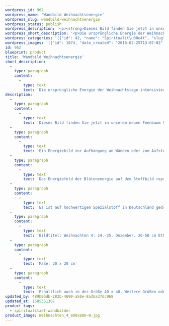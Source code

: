 ```yaml
---
wordpress_id: 962
wordpress_name: 'Wandbild Weihnachtsenergie'
wordpress_slug: wandbild-weihnachtsenergie
wordpress_status: publish
wordpress_description: '<p><strong>Dieses Bild finden Sie jetzt in unserem neuen <a href="https://www.feenbaum.de/bilder/wandbild-weihnachtsrose?c=14">Feenbaum Shop online</a>.</strong></p><p>Ein Energiebild zur Aufhängung an Wänden oder zum Aufstellen im Raum mit einem aktivierbaren Informationsfeld zu: Lichterfest - Gottesenergie im Menschsein - Christusenergie - Gelebte Liebe - Weihnachten am 24.-25. Dezember: In der Zeit vom 24. bis 25. Dezember taucht ein Teil der Menschheit in ein besonderes Energiefeld ein, welches wir Weihnachten nennen. Dieses Energiefeld ist sehr lichtvoll, es beinhaltet vieles von dem, was wir in christlichem Sinne mit der Geburt Jesu verbinden. Es stellt für viele Menschen ein Hoffnungszeichen und einen Anker für Menschlichkeit und Spiritualität dar.<br />Das Energiefeld der Blütenenergie auf dem Stoffbild repräsentiert Christusenergie. Es kann Impulsgeber sein, die Weihnachtstage als Quelle des eigenen, inneren Lichts und des Lichts auf der Erde insgesamt erfahren.</p><p>Es ist auf hochwertigem Spezialstoff in Deutschland gedruckt und sorgfältig in Handarbeit auf Holzkeilrahmen aufgezogen. Laut Herstellerangaben ist der farbintensive Druck 70 Jahre lichtecht, waschbar und in einem umweltorientierten Verfahren hergestellt. Der Oberstoff ist mit einer Spezialbeschichtung unterfüttert, so dass, bei Aufhängung an der Wand, der rückseitige Holzrahmen auch bei hellen Farben unsichtbar ist.</p><p>Bildtitel: Weihnachten 4: 24.-25. Dezember. 20-50 cm Et8</p><p>Maße: 20 x 20 cm</p><p>Erhältlich auch in der Größe 40 x 40. Weitere Größen oder andere Seitenverhältnisse, sind bis 200 cm individuell für Sie innerhalb weniger Tage herstellbar. Bitte kontaktieren Sie uns hierfür unter <a href="mailto:info@elvedenverlag.de">info@elvedenverlag.de</a>.</p><p><a href="https://my.feenbaum.de/anwendung-energie-wandbilder/">Anwendungshinweise</a>      <a href="https://my.feenbaum.de/produktinformation-wandbilder/">Produktinformationen</a></p>'
wordpress_short_description: '<p>Die ursprüngliche Energie der Weihnachtstage intensivieren. <strong>Dieses Bild finden Sie jetzt in unserem neuen <a href="https://www.feenbaum.de/bilder/wandbild-weihnachtsrose?c=14">Feenbaum Shop online</a>.</strong></p>'
wordpress_categories: '[{"id": 42, "name": "Spiritualit\u00e4t", "slug": "spiritualitaet-wandbilder"}]'
wordpress_images: '[{"id": 1074, "date_created": "2016-02-25T13:07:02", "date_created_gmt": "2016-02-25T11:07:02", "date_modified": "2016-02-25T13:07:02", "date_modified_gmt": "2016-02-25T11:07:02", "src": "https://my.feenbaum.de/wp-content/uploads/2016/02/Weihnachten_4_800x800-W.jpg", "name": "Weihnachten_4_800x800-W", "alt": ""}]'
id: 962
blueprint: product
title: 'Wandbild Weihnachtsenergie'
short_description:
  -
    type: paragraph
    content:
      -
        type: text
        text: 'Die ursprüngliche Energie der Weihnachtstage intensivieren. Dieses Bild finden Sie jetzt in unserem neuen Feenbaum Shop online.'
description:
  -
    type: paragraph
    content:
      -
        type: text
        text: 'Dieses Bild finden Sie jetzt in unserem neuen Feenbaum Shop online.'
  -
    type: paragraph
    content:
      -
        type: text
        text: 'Ein Energiebild zur Aufhängung an Wänden oder zum Aufstellen im Raum mit einem aktivierbaren Informationsfeld zu: Lichterfest - Gottesenergie im Menschsein - Christusenergie - Gelebte Liebe - Weihnachten am 24.-25. Dezember: In der Zeit vom 24. bis 25. Dezember taucht ein Teil der Menschheit in ein besonderes Energiefeld ein, welches wir Weihnachten nennen. Dieses Energiefeld ist sehr lichtvoll, es beinhaltet vieles von dem, was wir in christlichem Sinne mit der Geburt Jesu verbinden. Es stellt für viele Menschen ein Hoffnungszeichen und einen Anker für Menschlichkeit und Spiritualität dar.'
  -
    type: paragraph
    content:
      -
        type: text
        text: 'Das Energiefeld der Blütenenergie auf dem Stoffbild repräsentiert Christusenergie. Es kann Impulsgeber sein, die Weihnachtstage als Quelle des eigenen, inneren Lichts und des Lichts auf der Erde insgesamt erfahren.'
  -
    type: paragraph
    content:
      -
        type: text
        text: 'Es ist auf hochwertigem Spezialstoff in Deutschland gedruckt und sorgfältig in Handarbeit auf Holzkeilrahmen aufgezogen. Laut Herstellerangaben ist der farbintensive Druck 70 Jahre lichtecht, waschbar und in einem umweltorientierten Verfahren hergestellt. Der Oberstoff ist mit einer Spezialbeschichtung unterfüttert, so dass, bei Aufhängung an der Wand, der rückseitige Holzrahmen auch bei hellen Farben unsichtbar ist.'
  -
    type: paragraph
    content:
      -
        type: text
        text: 'Bildtitel: Weihnachten 4: 24.-25. Dezember. 20-50 cm Et8'
  -
    type: paragraph
    content:
      -
        type: text
        text: 'Maße: 20 x 20 cm'
  -
    type: paragraph
    content:
      -
        type: text
        text: 'Erhältlich auch in der Größe 40 x 40. Weitere Größen oder andere Seitenverhältnisse, sind bis 200 cm individuell für Sie innerhalb weniger Tage herstellbar. Bitte kontaktieren Sie uns hierfür unter info@elvedenverlag.de.'
updated_by: 489b06db-283b-4690-a50e-8a3ba37dc968
updated_at: 1685351307
product_tags:
  - spiritualitaet-wandbilder
product_image: Weihnachten_4_800x800-W.jpg
---
```


